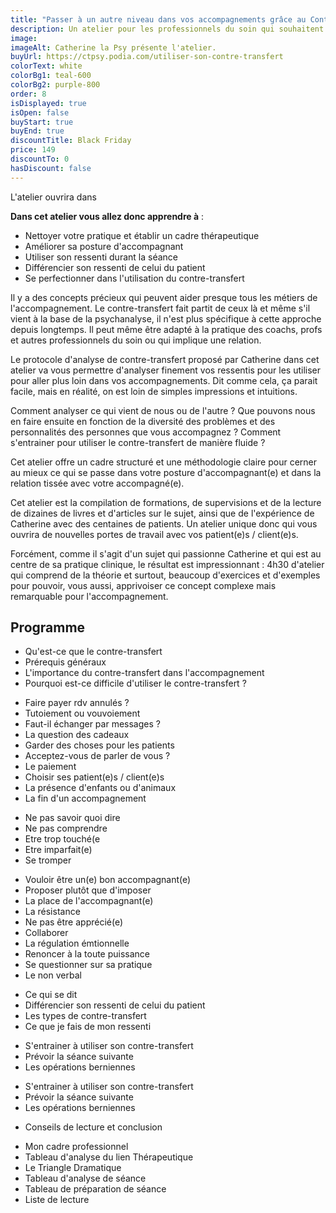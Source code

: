 ```yaml
---
title: "Passer à un autre niveau dans vos accompagnements grâce au Contre-transfert"
description: Un atelier pour les professionnels du soin qui souhaitent améliorer leurs accompagnements
image:
imageAlt: Catherine la Psy présente l'atelier.
buyUrl: https://ctpsy.podia.com/utiliser-son-contre-transfert
colorText: white
colorBg1: teal-600
colorBg2: purple-800
order: 8
isDisplayed: true
isOpen: false
buyStart: true
buyEnd: true
discountTitle: Black Friday
price: 149
discountTo: 0
hasDiscount: false
---
```


<Countdown deadline="2022-05-15 00:00:00">L'atelier ouvrira dans</Countdown>

<pictos-atelier></pictos-atelier>

<display-text display='frame'>

**Dans cet atelier vous allez donc apprendre à** :

- Nettoyer votre pratique et établir un cadre thérapeutique
- Améliorer sa posture d'accompagnant
- Utiliser son ressenti durant la séance
- Différencier son ressenti de celui du patient
- Se perfectionner dans l'utilisation du contre-transfert

</display-text>

Il y a des concepts précieux qui peuvent aider presque tous les métiers de l'accompagnement. Le contre-transfert fait partit de ceux là et même s'il vient à la base de la psychanalyse, il n'est plus spécifique à cette approche depuis longtemps. Il peut même être adapté à la pratique des coachs, profs et autres professionnels du soin ou qui implique une relation.

Le protocole d'analyse de contre-transfert proposé par Catherine dans cet atelier va vous permettre d'analyser finement vos ressentis pour les utiliser pour aller plus loin dans vos accompagnements. Dit comme cela, ça parait facile, mais en réalité, on est loin de simples impressions et intuitions.

Comment analyser ce qui vient de nous ou de l'autre ?
Que pouvons nous en faire ensuite en fonction de la diversité des problèmes et des personnalités des personnes que vous accompagnez ?
Comment s'entrainer pour utiliser le contre-transfert de manière fluide ?

Cet atelier offre un cadre structuré et une méthodologie claire pour cerner au mieux ce qui se passe dans votre posture d'accompagnant(e) et dans la relation tissée avec votre accompagné(e).

Cet atelier est la compilation de formations, de supervisions et de la lecture de dizaines de livres et d'articles sur le sujet, ainsi que de l'expérience de Catherine avec des centaines de patients. Un atelier unique donc qui vous ouvrira de nouvelles portes de travail avec vos patient(e)s / client(e)s.

Forcément, comme il s'agit d'un sujet qui passionne Catherine et qui est au centre de sa pratique clinique, le résultat est impressionnant : 4h30 d'atelier qui comprend de la théorie et surtout, beaucoup d'exercices et d'exemples pour pouvoir, vous aussi, apprivoiser ce concept complexe mais remarquable pour l'accompagnement.

## Programme

<expandable title="Introduction">

- Qu'est-ce que le contre-transfert
- Prérequis généraux
- L'importance du contre-transfert dans l'accompagnement
- Pourquoi est-ce difficile d'utiliser le contre-transfert ?

</expandable>

<expandable title="Prérequis : le cadre ">

- Faire payer rdv annulés ?
- Tutoiement ou vouvoiement
- Faut-il échanger par messages ?
- La question des cadeaux
- Garder des choses pour les patients
- Acceptez-vous de parler de vous ?
- Le paiement
- Choisir ses patient(e)s / client(e)s
- La présence d'enfants ou d'animaux
- La fin d'un accompagnement

</expandable>

<expandable title="Prérequis : les peurs de l'accompagnant(e)">

- Ne pas savoir quoi dire
- Ne pas comprendre
- Etre trop touché(e
- Etre imparfait(e)
- Se tromper

</expandable>

<expandable title="Prérequis : la posture de l'accompagnant(e)">

- Vouloir être un(e) bon accompagnant(e)
- Proposer plutôt que d'imposer
- La place de l'accompagnant(e)
- La résistance
- Ne pas être apprécié(e)
- Collaborer
- La régulation émtionnelle
- Renoncer à la toute puissance
- Se questionner sur sa pratique
- Le non verbal

</expandable>

<expandable title="Utiliser son contre-transfert">

- Ce qui se dit
- Différencier son ressenti de celui du patient
- Les types de contre-transfert
- Ce que je fais de mon ressenti

</expandable>

<expandable title="S'entrainer">

- S'entrainer à utiliser son contre-transfert
- Prévoir la séance suivante
- Les opérations berniennes

</expandable>

<expandable title="S'entrainer">

- S'entrainer à utiliser son contre-transfert
- Prévoir la séance suivante
- Les opérations berniennes

</expandable>

<expandable title="Pour aller plus loin et conclusion">

- Conseils de lecture et conclusion

</expandable>

<expandable title="Documents supports">

- Mon cadre professionnel
- Tableau d'analyse du lien Thérapeutique
- Le Triangle Dramatique
- Tableau d'analyse de séance
- Tableau de préparation de séance
- Liste de lecture

</expandable>
